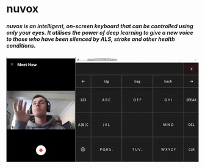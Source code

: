 # nuvox

##### nuvox is an intelligent, on-screen keyboard that can be controlled using only your eyes. It utilises the power of deep learning to give a new voice to those who have been silenced by ALS, stroke and other health conditions.

![I am writing with my eyes](readme.gif)

 



